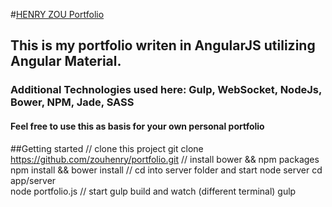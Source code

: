 #[HENRY ZOU Portfolio](http://henryzou.com) 
## This is my portfolio writen in AngularJS utilizing Angular Material.
### Additional Technologies used here: Gulp, WebSocket, NodeJs, Bower, NPM, Jade, SASS
#### Feel free to use this as basis for your own personal portfolio

##Getting started
    // clone this project
    git clone https://github.com/zouhenry/portfolio.git
    // install bower && npm packages
    npm install && bower install
    // cd into server folder and start node server
    cd app/server   
    node portfolio.js
    // start gulp build and watch (different terminal)
    gulp
    
    